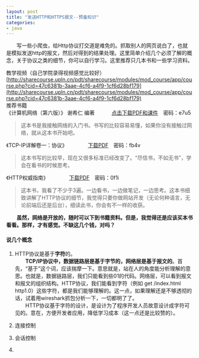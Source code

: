 ```yaml
---
layout: post
title: "发送HTTP和HTTPS报文--预备知识"
categories:
- java
---
```


&emsp;&emsp;写一些小爬虫，给Http协议打交道是难免的。抓取别人的网页说白了，也就是模拟发送http的报文，然后对得到的结果处理。这里简单介绍几个必须了解的概念，关于协议之类的细节，你可以自行学习。这里推荐只几本书和一些学习资料。

教学视频（自己学院录得视频感觉比较好）<br/>
[http://sharecourse.upln.cn/pdt/sharecourse/modules/mod_course/app/course.php?cid=47c6381b-3aae-4cf6-a4f9-1cf6d28bf179](http://sharecourse.upln.cn/pdt/sharecourse/modules/mod_course/app/course.php?cid=47c6381b-3aae-4cf6-a4f9-1cf6d28bf179)<br/>
推荐书籍<br/>
《计算机网络（第六版）》 谢希仁 编著 &emsp;&emsp;&emsp;[点击下载PDF和课件](http://pan.baidu.com/s/1bnhGF3T)&emsp;密码：e7u5<br/>
>这本书是我接触网络的入门书。书写的比较容易易懂，如果你没有接触过网络，就从这本书开始吧。

《TCP-IP详解卷一：协议》&emsp;&emsp;&emsp;&emsp;[下载PDF](http://pan.baidu.com/s/1bnaVd63)&emsp;密码：fb4v<br/>
>这本书写的比较早，现在又很多标准已经改变了。“尽信书，不如无书”，学会在看书的时候思考。

《HTTP权威指南》&emsp;&emsp;&emsp;&emsp;[下载PDF](http://pan.baidu.com/s/1c06bk7Q)&emsp;密码：0f1i
>这本书，我看了不少于3遍。一边看书，一边做笔记，一边思考。这本书细致讲解了HTTP协议的细节，我觉得只要你做网站开发（无论何种语言，无论前端后还是后台），细读此书，你会有不一样的收获。

**&emsp;&emsp;虽然，网络是开放的，随时可以下到书籍资料。但是，我觉得还是应该买本书看看。那样，才有感觉。不缺这几个钱，对吗？**

#### 说几个概念 ####

1. HTTP协议是基于**字符**的。<br/>
&emsp;&emsp;**TCP/IP协议中，数据链路层是基于字节的，网络层是基于报文的**。首先，“基于”这个词，应该揣摩一下。意思就是，站在人的角度能分析理解的意思。也就是，数据链路层，我们只能看到些01的代码。网络层，可以看到报文和报文的组织结构。HTTP协议，我们能看到字符（例如 get /index.html http1.0）这些字符，都是我们能够理解的。这一点，如果理解还是不够透彻的话，试着用wireshark抓包分析一下，一切都明了了。<br/>
&emsp;&emsp;HTTP协议基于字符的设计，是设计为了程序开发人员故意设计成字符可见的。意在，方便开发者应用，降低学习成本（这一点还是比较赞的）。
2. 连接控制

3. 会话控制

4. 